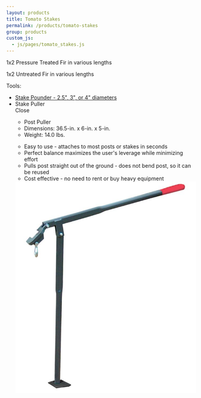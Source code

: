```yaml
---
layout: products
title: Tomato Stakes
permalink: /products/tomato-stakes
group: products
custom_js:
  - js/pages/tomato_stakes.js
---
```


<p>1x2 Pressure Treated Fir in various lengths</p>

<p>1x2 Untreated Fir in various lengths</p>

<p>Tools:</p>
<ul class='products'>
    <li>
        <a href='/images/stake_pounder.jpg' rel='lightbox'>
            Stake Pounder - 2.5", 3", or 4" diameters
        </a>
    </li>
    <li>
        <span class='clickable' id='show-stake-puller'>
            Stake Puller
        </span>
        <div class='onclick-box' id='stake-puller'>
            <div class='close clickable'>Close</div>
            <div class='float-left small'>
                <ul>
                    <li class='bold'>Post Puller</li>
                    <li>
                        Dimensions: 36.5-in. x 6-in. x
                        5-in.
                    </li>
                    <li>Weight: 14.0 lbs.</li>
                </ul>
                <ul class='products'>
                    <li>
                        Easy to use - attaches to most
                        posts or stakes in seconds
                    </li>
                    <li>
                        Perfect balance maximizes the
                        user's leverage while minimizing
                        effort
                    </li>
                    <li>
                        Pulls post straight out of the
                        ground - does not bend post, so it
                        can be reused
                    </li>
                    <li>
                        Cost effective - no need to rent or
                        buy heavy equipment
                    </li>
                </ul>
            </div>
            <div class='click-box-thumb'>
                <a href='/images/post-puller.jpg'
                        rel='lightbox'>
                    <img src='/images/post-puller.jpg'
                            alt='Post Puller'
                            class='w200' />
                </a>
            </div>
            <br class='clear' />
        </div>
    </li>
</ul>
